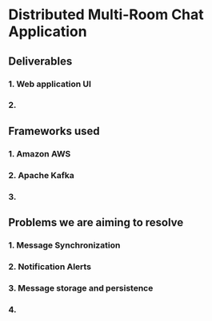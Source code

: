 # Distributed Multi-Room Chat Application

## Deliverables
### 1. Web application UI
### 2. 

## Frameworks used
### 1. Amazon AWS
### 2. Apache Kafka
### 3. 

## Problems we are aiming to resolve
### 1. Message Synchronization
### 2. Notification Alerts
### 3. Message storage and persistence
### 4. 
